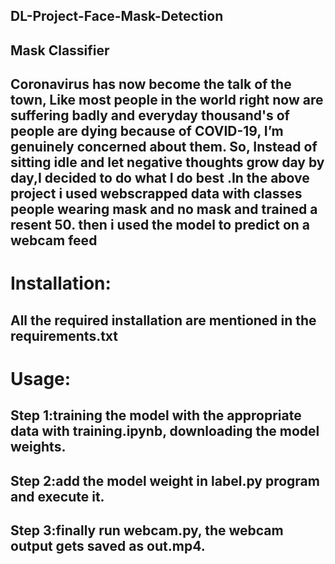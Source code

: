 ## DL-Project-Face-Mask-Detection

 ## Mask Classifier

## Coronavirus has now become the talk of the town, Like most people in the world right now are suffering badly and everyday thousand's of people are dying because of COVID-19, I’m genuinely concerned about them. So, Instead of sitting idle and let negative thoughts grow day by day,I decided to do what I do best .In the above project i used webscrapped data with classes people wearing mask and no mask and trained a resent 50. then i used the model to predict on a webcam feed

# Installation:

## All the required installation are mentioned in the requirements.txt

# Usage:

## Step 1:training the model with the appropriate data with training.ipynb, downloading the model weights.

## Step 2:add the model weight in label.py program and execute it.

## Step 3:finally run webcam.py, the webcam output gets saved as out.mp4.
